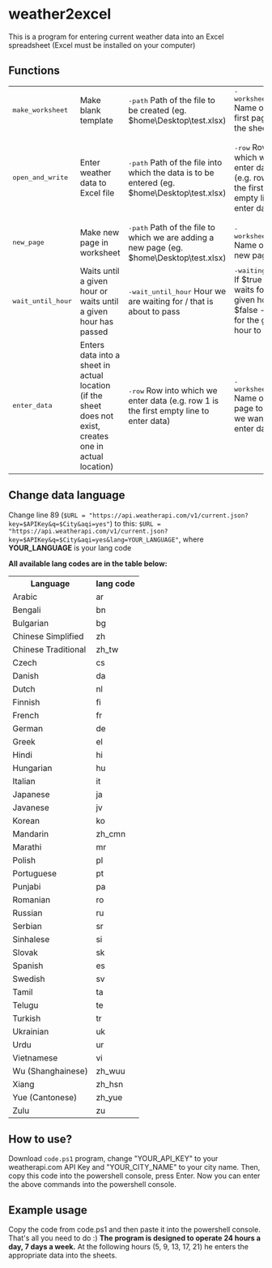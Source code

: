 # weather2excel
This is a program for entering current weather data into an 
Excel spreadsheet (Excel must be installed on your computer)

## Functions
<table> 
  <tr>
    <td><tt>make_worksheet</tt></td>
        <td>Make blank template</td>
          <td><tt>-path</tt>  Path of the file to be created (eg. $home\Desktop\test.xlsx)</td>
	         <td><tt>-worksheet_name</tt>  Name of the first page of the sheet</td>
	            <td></td>
	               <td></td>
	                  <td></td>
  </tr>
  <tr>
    <td><tt>open_and_write</tt></td>
        <td>Enter weather data to Excel file</td>
          <td><tt>-path</tt>  Path of the file into which the data is to be entered (eg. $home\Desktop\test.xlsx)</td>
	         <td><tt>-row</tt>  Row into which we enter data (e.g. row 1 is the first empty line to enter data)</td>
	            <td><tt>-worksheet_name</tt>  Name of the page to which we want to enter data</td>
	               <td>ㅤㅤㅤㅤㅤㅤㅤㅤㅤㅤㅤㅤㅤㅤㅤㅤㅤ<tt>-APIKey</tt> Your weatherapi.com API Keyㅤㅤㅤㅤㅤㅤㅤㅤㅤㅤㅤㅤㅤㅤㅤㅤㅤ</td>
	                  <td><tt>-City</tt>  City you want to enter weather data from</td>
  </tr>
  <tr>
    <td><tt>new_page</tt></td>
        <td>Make new page in worksheet</td>
          <td><tt>-path</tt>  Path of the file to which we are adding a new page (eg. $home\Desktop\test.xlsx)</td>
	         <td><tt>-worksheet_name</tt>  Name of the new page</td>
	            <td></td>
	               <td></td>
	                  <td></td>
  </tr>
 <tr>
    <td><tt>wait_until_hour</tt></td>
        <td>Waits until a given hour or waits until a given hour has passed</td>
          <td><tt>-wait_until_hour</tt>  Hour we are waiting for / that is about to pass</td>
	         <td><tt>-waiting_until</tt>  If $true - waits for a given hour  If $false - waits for the given hour to pass</td>
	            <td></td>
	               <td></td>
	                  <td></td>
  </tr>
  <tr>
    <td><tt>enter_data</tt></td>
        <td>Enters data into a sheet in actual location (if the sheet does not exist, creates one in actual location)</td>
          <td><tt>-row</tt>  Row into which we enter data (e.g. row 1 is the first empty line to enter data)</td>
	         <td><tt>-worksheet_name</tt>  Name of the page to which we want to enter data</td>
	            <td></td>
	               <td></td>
	                  <td></td>
  </tr>
</table>

## Change data language
Change line 89 (```$URL = "https://api.weatherapi.com/v1/current.json?key=$APIKey&q=$City&aqi=yes"```) to this:
```$URL = "https://api.weatherapi.com/v1/current.json?key=$APIKey&q=$City&aqi=yes&lang=YOUR_LANGUAGE"```, 
where **YOUR_LANGUAGE** is your lang code

**All available lang codes are in the table below:**

<table>
    <tr>
        <th>Language</th>
        <th>lang code</th>
    </tr>
    <tr>
        <td>Arabic</td>
        <td>ar</td>
    </tr>
    <tr>
        <td>Bengali</td>
        <td>bn</td>
    </tr>
    <tr>
        <td>Bulgarian</td>
        <td>bg</td>
    </tr>
    <tr>
        <td>Chinese Simplified</td>
        <td>zh</td>
    </tr>
    <tr>
        <td>Chinese Traditional</td>
        <td>zh_tw</td>
    </tr>
    <tr>
        <td>Czech</td>
        <td>cs</td>
    </tr>
    <tr>
        <td>Danish</td>
        <td>da</td>
    </tr>
    <tr>
        <td>Dutch</td>
        <td>nl</td>
    </tr>
    <tr>
        <td>Finnish</td>
        <td>fi</td>
    </tr>
    <tr>
        <td>French</td>
        <td>fr</td>
    </tr>
    <tr>
        <td>German</td>
        <td>de</td>
    </tr>
    <tr>
        <td>Greek</td>
        <td>el</td>
    </tr>
    <tr>
        <td>Hindi</td>
        <td>hi</td>
    </tr>
    <tr>
        <td>Hungarian</td>
        <td>hu</td>
    </tr>
    <tr>
        <td>Italian</td>
        <td>it</td>
    </tr>
    <tr>
        <td>Japanese</td>
        <td>ja</td>
    </tr>
    <tr>
        <td>Javanese</td>
        <td>jv</td>
    </tr>
    <tr>
        <td>Korean</td>
        <td>ko</td>
    </tr>
    <tr>
        <td>Mandarin</td>
        <td>zh_cmn</td>
    </tr>
    <tr>
        <td>Marathi</td>
        <td>mr</td>
    </tr>
    <tr>
        <td>Polish</td>
        <td>pl</td>
    </tr>
    <tr>
        <td>Portuguese</td>
        <td>pt</td>
    </tr>
    <tr>
        <td>Punjabi</td>
        <td>pa</td>
    </tr>
    <tr>
        <td>Romanian</td>
        <td>ro</td>
    </tr>
    <tr>
        <td>Russian</td>
        <td>ru</td>
    </tr>
    <tr>
        <td>Serbian</td>
        <td>sr</td>
    </tr>
    <tr>
        <td>Sinhalese</td>
        <td>si</td>
    </tr>
    <tr>
        <td>Slovak</td>
        <td>sk</td>
    </tr>
    <tr>
        <td>Spanish</td>
        <td>es</td>
    </tr>
    <tr>
        <td>Swedish</td>
        <td>sv</td>
    </tr>
    <tr>
        <td>Tamil</td>
        <td>ta</td>
    </tr>
    <tr>
        <td>Telugu</td>
        <td>te</td>
    </tr>
    <tr>
        <td>Turkish</td>
        <td>tr</td>
    </tr>
    <tr>
        <td>Ukrainian</td>
        <td>uk</td>
    </tr>
    <tr>
        <td>Urdu</td>
        <td>ur</td>
    </tr>
    <tr>
        <td>Vietnamese</td>
        <td>vi</td>
    </tr>
    <tr>
        <td>Wu (Shanghainese)</td>
        <td>zh_wuu</td>
    </tr>
    <tr>
        <td>Xiang</td>
        <td>zh_hsn</td>
    </tr>
    <tr>
        <td>Yue (Cantonese)</td>
        <td>zh_yue</td>
    </tr>
    <tr>
        <td>Zulu</td>
        <td>zu</td>
    </tr>
</table>

## How to use?
Download ```code.ps1``` program, change "YOUR_API_KEY" to your weatherapi.com API Key and "YOUR_CITY_NAME" to your city name.
Then, copy this code into the powershell console, press Enter. 
Now you can enter the above commands into the powershell console.

## Example usage
Copy the code from code.ps1 and then paste it into the powershell console. That's all you need to do :)
**The program is designed to operate 24 hours a day, 7 days a week.** At the following hours (5, 9, 13, 17, 21) he enters the appropriate data into the sheets.
